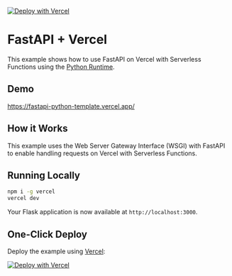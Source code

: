 [![Deploy with Vercel](https://vercel.com/button)](https://vercel.com/new/clone?repository-url=https%3A%2F%2Fgithub.com%2Fhc8sea%2Ffastapi-python-template&demo-title=FastAPI%203%20%2B%20Vercel&demo-description=Use%20FastAPI%203%20on%20Vercel%20with%20Serverless%20Functions%20using%20the%20Python%20Runtime.&demo-url=https%3A%2F%2Ffastapi-python-template.vercel.app%2F&demo-image=https://fastapi.tiangolo.com/img/logo-margin/logo-teal.png)

# FastAPI + Vercel

This example shows how to use FastAPI on Vercel with Serverless Functions using the [Python Runtime](https://vercel.com/docs/concepts/functions/serverless-functions/runtimes/python).

## Demo

https://fastapi-python-template.vercel.app/

## How it Works

This example uses the Web Server Gateway Interface (WSGI) with FastAPI to enable handling requests on Vercel with Serverless Functions.

## Running Locally

```bash
npm i -g vercel
vercel dev
```

Your Flask application is now available at `http://localhost:3000`.

## One-Click Deploy

Deploy the example using [Vercel](https://vercel.com?utm_source=github&utm_medium=readme&utm_campaign=vercel-examples):

[![Deploy with Vercel](https://vercel.com/button)](https://vercel.com/new/clone?repository-url=https%3A%2F%2Fgithub.com%2Fhc8sea%2Ffastapi-python-template&demo-title=FastAPI%203%20%2B%20Vercel&demo-description=Use%20FastAPI%203%20on%20Vercel%20with%20Serverless%20Functions%20using%20the%20Python%20Runtime.&demo-url=https%3A%2F%2Ffastapi-python-template.vercel.app%2F&demo-image=https://fastapi.tiangolo.com/img/logo-margin/logo-teal.png)
